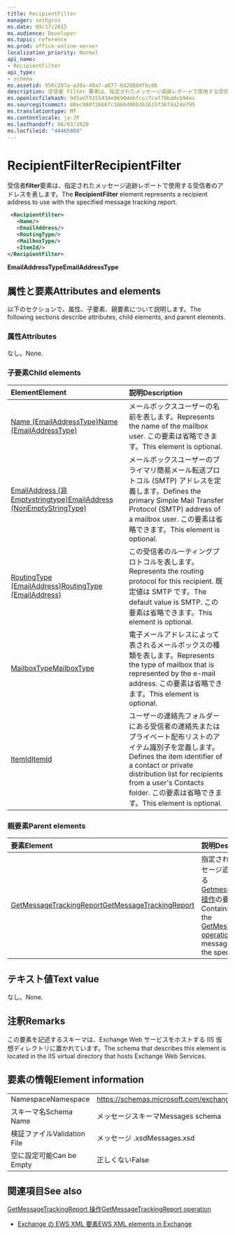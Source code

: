 ```yaml
---
title: RecipientFilter
manager: sethgros
ms.date: 09/17/2015
ms.audience: Developer
ms.topic: reference
ms.prod: office-online-server
localization_priority: Normal
api_name:
- RecipientFilter
api_type:
- schema
ms.assetid: 956c287a-a38a-49a7-a877-6d2088dfbc06
description: 受信者 Filter 要素は、指定されたメッセージ追跡レポートで使用する受信者のアドレスを表します。
ms.openlocfilehash: 945adf9155434e0690debfccc7caf70ba0cb94ec
ms.sourcegitcommit: 88ec988f2bb67c1866d06b361615f3674a24e795
ms.translationtype: MT
ms.contentlocale: ja-JP
ms.lasthandoff: 06/03/2020
ms.locfileid: "44465808"
---
```

# <a name="recipientfilter"></a><span data-ttu-id="35c64-103">RecipientFilter</span><span class="sxs-lookup"><span data-stu-id="35c64-103">RecipientFilter</span></span>

<span data-ttu-id="35c64-104">受信者**filter**要素は、指定されたメッセージ追跡レポートで使用する受信者のアドレスを表します。</span><span class="sxs-lookup"><span data-stu-id="35c64-104">The **RecipientFilter** element represents a recipient address to use with the specified message tracking report.</span></span> 
  
```XML
 <RecipientFilter>
   <Name/>
   <EmailAddress/>
   <RoutingType/>
   <MailboxType/>
   <ItemId/>
</RecipientFilter>
```

 <span data-ttu-id="35c64-105">**EmailAddressType**</span><span class="sxs-lookup"><span data-stu-id="35c64-105">**EmailAddressType**</span></span>
## <a name="attributes-and-elements"></a><span data-ttu-id="35c64-106">属性と要素</span><span class="sxs-lookup"><span data-stu-id="35c64-106">Attributes and elements</span></span>

<span data-ttu-id="35c64-107">以下のセクションで、属性、子要素、親要素について説明します。</span><span class="sxs-lookup"><span data-stu-id="35c64-107">The following sections describe attributes, child elements, and parent elements.</span></span>
  
### <a name="attributes"></a><span data-ttu-id="35c64-108">属性</span><span class="sxs-lookup"><span data-stu-id="35c64-108">Attributes</span></span>

<span data-ttu-id="35c64-109">なし。</span><span class="sxs-lookup"><span data-stu-id="35c64-109">None.</span></span>
  
### <a name="child-elements"></a><span data-ttu-id="35c64-110">子要素</span><span class="sxs-lookup"><span data-stu-id="35c64-110">Child elements</span></span>

|<span data-ttu-id="35c64-111">**Element**</span><span class="sxs-lookup"><span data-stu-id="35c64-111">**Element**</span></span>|<span data-ttu-id="35c64-112">**説明**</span><span class="sxs-lookup"><span data-stu-id="35c64-112">**Description**</span></span>|
|:-----|:-----|
|[<span data-ttu-id="35c64-113">Name (EmailAddressType)</span><span class="sxs-lookup"><span data-stu-id="35c64-113">Name (EmailAddressType)</span></span>](name-emailaddresstype.md) <br/> |<span data-ttu-id="35c64-114">メールボックスユーザーの名前を表します。</span><span class="sxs-lookup"><span data-stu-id="35c64-114">Represents the name of the mailbox user.</span></span> <span data-ttu-id="35c64-115">この要素は省略できます。</span><span class="sxs-lookup"><span data-stu-id="35c64-115">This element is optional.</span></span>  <br/> |
|[<span data-ttu-id="35c64-116">EmailAddress (非 Emptystringtype)</span><span class="sxs-lookup"><span data-stu-id="35c64-116">EmailAddress (NonEmptyStringType)</span></span>](emailaddress-nonemptystringtype.md) <br/> |<span data-ttu-id="35c64-117">メールボックスユーザーのプライマリ簡易メール転送プロトコル (SMTP) アドレスを定義します。</span><span class="sxs-lookup"><span data-stu-id="35c64-117">Defines the primary Simple Mail Transfer Protocol (SMTP) address of a mailbox user.</span></span> <span data-ttu-id="35c64-118">この要素は省略できます。</span><span class="sxs-lookup"><span data-stu-id="35c64-118">This element is optional.</span></span>  <br/> |
|[<span data-ttu-id="35c64-119">RoutingType (EmailAddress)</span><span class="sxs-lookup"><span data-stu-id="35c64-119">RoutingType (EmailAddress)</span></span>](routingtype-emailaddress.md) <br/> |<span data-ttu-id="35c64-120">この受信者のルーティングプロトコルを表します。</span><span class="sxs-lookup"><span data-stu-id="35c64-120">Represents the routing protocol for this recipient.</span></span> <span data-ttu-id="35c64-121">既定値は SMTP です。</span><span class="sxs-lookup"><span data-stu-id="35c64-121">The default value is SMTP.</span></span> <span data-ttu-id="35c64-122">この要素は省略できます。</span><span class="sxs-lookup"><span data-stu-id="35c64-122">This element is optional.</span></span>  <br/> |
|[<span data-ttu-id="35c64-123">MailboxType</span><span class="sxs-lookup"><span data-stu-id="35c64-123">MailboxType</span></span>](mailboxtype.md) <br/> |<span data-ttu-id="35c64-124">電子メールアドレスによって表されるメールボックスの種類を表します。</span><span class="sxs-lookup"><span data-stu-id="35c64-124">Represents the type of mailbox that is represented by the e-mail address.</span></span> <span data-ttu-id="35c64-125">この要素は省略できます。</span><span class="sxs-lookup"><span data-stu-id="35c64-125">This element is optional.</span></span>  <br/> |
|[<span data-ttu-id="35c64-126">ItemId</span><span class="sxs-lookup"><span data-stu-id="35c64-126">ItemId</span></span>](itemid.md) <br/> |<span data-ttu-id="35c64-127">ユーザーの連絡先フォルダーにある受信者の連絡先またはプライベート配布リストのアイテム識別子を定義します。</span><span class="sxs-lookup"><span data-stu-id="35c64-127">Defines the item identifier of a contact or private distribution list for recipients from a user's Contacts folder.</span></span> <span data-ttu-id="35c64-128">この要素は省略できます。</span><span class="sxs-lookup"><span data-stu-id="35c64-128">This element is optional.</span></span>  <br/> |
   
### <a name="parent-elements"></a><span data-ttu-id="35c64-129">親要素</span><span class="sxs-lookup"><span data-stu-id="35c64-129">Parent elements</span></span>

|<span data-ttu-id="35c64-130">**要素**</span><span class="sxs-lookup"><span data-stu-id="35c64-130">**Element**</span></span>|<span data-ttu-id="35c64-131">**説明**</span><span class="sxs-lookup"><span data-stu-id="35c64-131">**Description**</span></span>|
|:-----|:-----|
|[<span data-ttu-id="35c64-132">GetMessageTrackingReport</span><span class="sxs-lookup"><span data-stu-id="35c64-132">GetMessageTrackingReport</span></span>](getmessagetrackingreport.md) <br/> |<span data-ttu-id="35c64-133">指定された ID の完全なメッセージ追跡レポートを取得する[Getmessagetrackingreport 操作](getmessagetrackingreport-operation.md)の要求を含みます。</span><span class="sxs-lookup"><span data-stu-id="35c64-133">Contains the request for the [GetMessageTrackingReport operation](getmessagetrackingreport-operation.md) to retrieve the full message tracking report for the specified ID.</span></span>  <br/> |
   
## <a name="text-value"></a><span data-ttu-id="35c64-134">テキスト値</span><span class="sxs-lookup"><span data-stu-id="35c64-134">Text value</span></span>

<span data-ttu-id="35c64-135">なし。</span><span class="sxs-lookup"><span data-stu-id="35c64-135">None.</span></span>
  
## <a name="remarks"></a><span data-ttu-id="35c64-136">注釈</span><span class="sxs-lookup"><span data-stu-id="35c64-136">Remarks</span></span>

<span data-ttu-id="35c64-137">この要素を記述するスキーマは、Exchange Web サービスをホストする IIS 仮想ディレクトリに置かれています。</span><span class="sxs-lookup"><span data-stu-id="35c64-137">The schema that describes this element is located in the IIS virtual directory that hosts Exchange Web Services.</span></span>
  
## <a name="element-information"></a><span data-ttu-id="35c64-138">要素の情報</span><span class="sxs-lookup"><span data-stu-id="35c64-138">Element information</span></span>

|||
|:-----|:-----|
|<span data-ttu-id="35c64-139">Namespace</span><span class="sxs-lookup"><span data-stu-id="35c64-139">Namespace</span></span>  <br/> |https://schemas.microsoft.com/exchange/services/2006/messages  <br/> |
|<span data-ttu-id="35c64-140">スキーマ名</span><span class="sxs-lookup"><span data-stu-id="35c64-140">Schema Name</span></span>  <br/> |<span data-ttu-id="35c64-141">メッセージスキーマ</span><span class="sxs-lookup"><span data-stu-id="35c64-141">Messages schema</span></span>  <br/> |
|<span data-ttu-id="35c64-142">検証ファイル</span><span class="sxs-lookup"><span data-stu-id="35c64-142">Validation File</span></span>  <br/> |<span data-ttu-id="35c64-143">メッセージ .xsd</span><span class="sxs-lookup"><span data-stu-id="35c64-143">Messages.xsd</span></span>  <br/> |
|<span data-ttu-id="35c64-144">空に設定可能</span><span class="sxs-lookup"><span data-stu-id="35c64-144">Can be Empty</span></span>  <br/> |<span data-ttu-id="35c64-145">正しくない</span><span class="sxs-lookup"><span data-stu-id="35c64-145">False</span></span>  <br/> |
   
## <a name="see-also"></a><span data-ttu-id="35c64-146">関連項目</span><span class="sxs-lookup"><span data-stu-id="35c64-146">See also</span></span>



[<span data-ttu-id="35c64-147">GetMessageTrackingReport 操作</span><span class="sxs-lookup"><span data-stu-id="35c64-147">GetMessageTrackingReport operation</span></span>](getmessagetrackingreport-operation.md)


- [<span data-ttu-id="35c64-148">Exchange の EWS XML 要素</span><span class="sxs-lookup"><span data-stu-id="35c64-148">EWS XML elements in Exchange</span></span>](ews-xml-elements-in-exchange.md)

